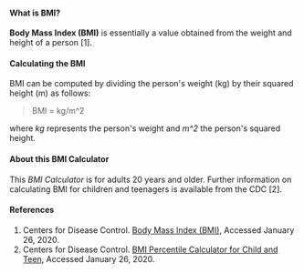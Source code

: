 #### What is BMI?

**Body Mass Index (BMI)** is essentially a value obtained from the weight and height of a person [1].

#### Calculating the BMI

BMI can be computed by dividing the person's weight (kg) by their squared height (m) as follows:

> BMI = kg/m\^2

where *kg* represents the person's weight and *m\^2* the person's squared height.

#### About this BMI Calculator

This *BMI Calculator* is for adults 20 years and older. Further information on calculating BMI for children and teenagers is available from the CDC [2].

#### References

1.  Centers for Disease Control. [Body Mass Index (BMI)](https://www.cdc.gov/healthyweight/assessing/bmi/index.html), Accessed January 26, 2020.
2.  Centers for Disease Control. [BMI Percentile Calculator for Child and Teen](https://www.cdc.gov/healthyweight/bmi/calculator.html), Accessed January 26, 2020.
